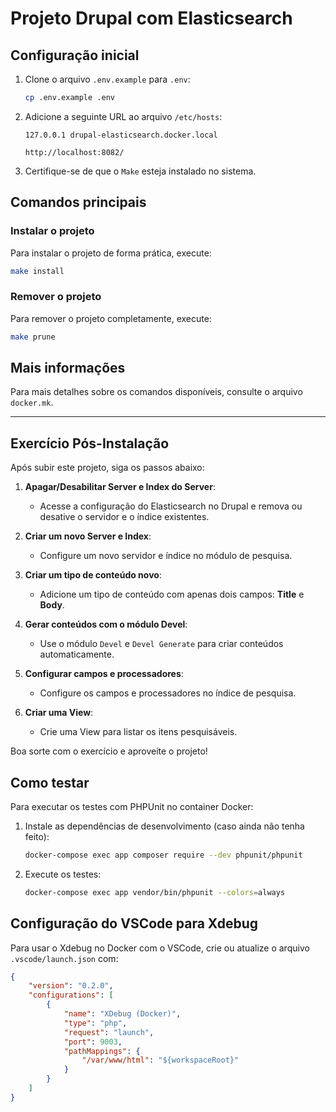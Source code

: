 # Projeto Drupal com Elasticsearch

## Configuração inicial

1. Clone o arquivo `.env.example` para `.env`:
   ```bash
   cp .env.example .env
   ```

2. Adicione a seguinte URL ao arquivo `/etc/hosts`:
   ```
   127.0.0.1 drupal-elasticsearch.docker.local
   ```
   ```
   http://localhost:8082/
   ```

3. Certifique-se de que o `Make` esteja instalado no sistema.

## Comandos principais

### Instalar o projeto
Para instalar o projeto de forma prática, execute:
```bash
make install
```

### Remover o projeto
Para remover o projeto completamente, execute:
```bash
make prune
```

## Mais informações
Para mais detalhes sobre os comandos disponíveis, consulte o arquivo `docker.mk`.

---

## Exercício Pós-Instalação

Após subir este projeto, siga os passos abaixo:

1. **Apagar/Desabilitar Server e Index do Server**:
   - Acesse a configuração do Elasticsearch no Drupal e remova ou desative o servidor e o índice existentes.

2. **Criar um novo Server e Index**:
   - Configure um novo servidor e índice no módulo de pesquisa.

3. **Criar um tipo de conteúdo novo**:
   - Adicione um tipo de conteúdo com apenas dois campos: **Title** e **Body**.

4. **Gerar conteúdos com o módulo Devel**:
   - Use o módulo `Devel` e `Devel Generate` para criar conteúdos automaticamente.

5. **Configurar campos e processadores**:
   - Configure os campos e processadores no índice de pesquisa.

6. **Criar uma View**:
   - Crie uma View para listar os itens pesquisáveis.

Boa sorte com o exercício e aproveite o projeto!

## Como testar

Para executar os testes com PHPUnit no container Docker:

1. Instale as dependências de desenvolvimento (caso ainda não tenha feito):

   ```bash
   docker-compose exec app composer require --dev phpunit/phpunit
   ```

2. Execute os testes:

   ```bash
   docker-compose exec app vendor/bin/phpunit --colors=always
   ```

## Configuração do VSCode para Xdebug

Para usar o Xdebug no Docker com o VSCode, crie ou atualize o arquivo `.vscode/launch.json` com:

```json
{
    "version": "0.2.0",
    "configurations": [
        {
            "name": "XDebug (Docker)",
            "type": "php",
            "request": "launch",
            "port": 9003,
            "pathMappings": {
                "/var/www/html": "${workspaceRoot}"
            }
        }
    ]
}
```
